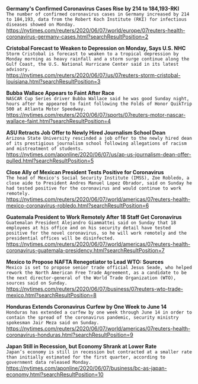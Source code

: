 **Germany's Confirmed Coronavirus Cases Rise by 214 to 184,193-RKI**\
`The number of confirmed coronavirus cases in Germany increased by 214 to 184,193, data from the Robert Koch Institute (RKI) for infectious diseases showed on Monday.`\
https://nytimes.com/reuters/2020/06/07/world/europe/07reuters-health-coronavirus-germany-cases.html?searchResultPosition=2

**Cristobal Forecast to Weaken to Depression on Monday, Says U.S. NHC**\
`Storm Cristobal is forecast to weaken to a tropical depression by Monday morning as heavy rainfall and a storm surge continue along the Gulf Coast, the U.S. National Hurricane Center said in its latest advisory.`\
https://nytimes.com/reuters/2020/06/07/us/07reuters-storm-cristobal-louisiana.html?searchResultPosition=3

**Bubba Wallace Appears to Faint After Race**\
`NASCAR Cup Series driver Bubba Wallace said he was good Sunday night, hours after he appeared to faint following the Folds of Honor QuikTrip 500 at Atlanta Motor Speedway.`\
https://nytimes.com/reuters/2020/06/07/sports/07reuters-motor-nascar-wallace-faint.html?searchResultPosition=4

**ASU Retracts Job Offer to Newly Hired Journalism School Dean**\
`Arizona State University rescinded a job offer to the newly hired dean of its prestigious journalism school following allegations of racism and mistreatment of students.`\
https://nytimes.com/aponline/2020/06/07/us/ap-us-journalism-dean-offer-pulled.html?searchResultPosition=5

**Close Ally of Mexican President Tests Positive for Coronavirus**\
`The head of Mexico's Social Security Institute (IMSS), Zoe Robledo, a close aide to President Andres Manuel Lopez Obrador, said on Sunday he had tested positive for the coronavirus and would continue to work remotely.`\
https://nytimes.com/reuters/2020/06/07/world/americas/07reuters-health-mexico-coronavirus-robledo.html?searchResultPosition=6

**Guatemala President to Work Remotely After 18 Staff Get Coronavirus**\
`Guatemalan President Alejandro Giammattei said on Sunday that 18 employees at his office and on his security detail have tested positive for the novel coronavirus, so he will work remotely and the presidential offices will be disinfected.`\
https://nytimes.com/reuters/2020/06/07/world/americas/07reuters-health-coronavirus-guatemala-presidency.html?searchResultPosition=7

**Mexico to Propose NAFTA Renegotiator to Lead WTO: Sources**\
`Mexico is set to propose senior trade official Jesus Seade, who helped rework the North American Free Trade Agreement, as a candidate to be the next director-general of the World Trade Organization (WTO), sources said on Sunday. `\
https://nytimes.com/reuters/2020/06/07/business/07reuters-wto-trade-mexico.html?searchResultPosition=8

**Honduras Extends Coronavirus Curfew by One Week to June 14**\
`Honduras has extended a curfew by one week through June 14 in order to contain the spread of the coronavirus pandemic, security ministry spokesman Jair Meza said on Sunday.`\
https://nytimes.com/reuters/2020/06/07/world/americas/07reuters-health-coronavirus-honduras.html?searchResultPosition=9

**Japan Still in Recession, but Economy Shrank at Lower Rate**\
`Japan’s economy is still in recession but contracted at a smaller rate than initially estimated for the first quarter, according to government data released Monday.`\
https://nytimes.com/aponline/2020/06/07/business/bc-as-japan-economy.html?searchResultPosition=10

